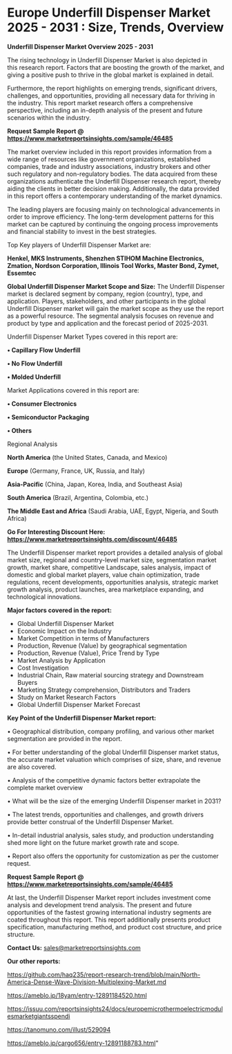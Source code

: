 # Europe Underfill Dispenser Market 2025 - 2031 : Size, Trends, Overview

<Strong> Underfill Dispenser Market Overview 2025 - 2031</strong>

The rising technology in Underfill Dispenser Market is also depicted in this research report. Factors that are boosting the growth of the market, and giving a positive push to thrive in the global market is explained in detail.

Furthermore, the report highlights on emerging trends, significant drivers, challenges, and opportunities, providing all necessary data for thriving in the industry. This report market research offers a comprehensive perspective, including an in-depth analysis of the present and future scenarios within the industry.

<strong>Request Sample Report @ <a href=https://www.marketreportsinsights.com/sample/46485>https://www.marketreportsinsights.com/sample/46485</a></strong>

The market overview included in this report provides information from a wide range of resources like government organizations, established companies, trade and industry associations, industry brokers and other such regulatory and non-regulatory bodies. The data acquired from these organizations authenticate the Underfill Dispenser research report, thereby aiding the clients in better decision making. Additionally, the data provided in this report offers a contemporary understanding of the market dynamics.

The leading players are focusing mainly on technological advancements in order to improve efficiency. The long-term development patterns for this market can be captured by continuing the ongoing process improvements and financial stability to invest in the best strategies.

Top Key players of Underfill Dispenser Market are:

<strong>Henkel, MKS Instruments, Shenzhen STIHOM Machine Electronics, Zmation, Nordson Corporation, Illinois Tool Works, Master Bond, Zymet, Essemtec</strong>

<strong><b>Global Underfill Dispenser Market Scope and Size:</b></strong>
The Underfill Dispenser market is declared segment by company, region (country), type, and application. Players, stakeholders, and other participants in the global Underfill Dispenser market will gain the market scope as they use the report as a powerful resource. The segmental analysis focuses on revenue and product by type and application and the forecast period of 2025-2031.

Underfill Dispenser Market Types covered in this report are:

<strong>•  Capillary Flow Underfill

•  No Flow Underfill

•  Molded Underfill</strong>

Market Applications covered in this report are:

<strong>•  Consumer Electronics

•  Semiconductor Packaging

•  Others</strong> 

Regional Analysis

<strong>North America</strong> (the United States, Canada, and Mexico)

<strong>Europe</strong> (Germany, France, UK, Russia, and Italy)

<strong>Asia-Pacific</strong> (China, Japan, Korea, India, and Southeast Asia)

<strong>South America</strong> (Brazil, Argentina, Colombia, etc.)

<strong>The Middle East and Africa</strong> (Saudi Arabia, UAE, Egypt, Nigeria, and South Africa)

<strong>Go For Interesting Discount Here: <a href=https://www.marketreportsinsights.com/discount/46485>https://www.marketreportsinsights.com/discount/46485</a></strong>

The Underfill Dispenser market report provides a detailed analysis of global market size, regional and country-level market size, segmentation market growth, market share, competitive Landscape, sales analysis, impact of domestic and global market players, value chain optimization, trade regulations, recent developments, opportunities analysis, strategic market growth analysis, product launches, area marketplace expanding, and technological innovations.

<strong><b>Major factors covered in the report:</b></strong>
<ul>
  <li>Global Underfill Dispenser Market </li>
  <li>Economic Impact on the Industry</li>
  <li>Market Competition in terms of Manufacturers</li>
  <li>Production, Revenue (Value) by geographical segmentation</li>
  <li>Production, Revenue (Value), Price Trend by Type</li>
  <li>Market Analysis by Application</li>
  <li>Cost Investigation</li>
  <li>Industrial Chain, Raw material sourcing strategy and Downstream Buyers</li>
  <li>Marketing Strategy comprehension, Distributors and Traders</li>
  <li>Study on Market Research Factors</li>
  <li>Global Underfill Dispenser Market Forecast</li>
</ul>

<strong><b>Key Point of the Underfill Dispenser Market report:</b></strong>

• Geographical distribution, company profiling, and various other market segmentation are provided in the report.

• For better understanding of the global Underfill Dispenser market status, the accurate market valuation which comprises of size, share, and revenue are also covered.

• Analysis of the competitive dynamic factors better extrapolate the complete market overview

• What will be the size of the emerging Underfill Dispenser market in 2031?

• The latest trends, opportunities and challenges, and growth drivers provide better construal of the Underfill Dispenser Market.

• In-detail industrial analysis, sales study, and production understanding shed more light on the future market growth rate and scope.

• Report also offers the opportunity for customization as per the customer request.

<strong>Request Sample Report @ <a href=https://www.marketreportsinsights.com/sample/46485>https://www.marketreportsinsights.com/sample/46485</a></strong>

At last, the Underfill Dispenser Market report includes investment come analysis and development trend analysis. The present and future opportunities of the fastest growing international industry segments are coated throughout this report. This report additionally presents product specification, manufacturing method, and product cost structure, and price structure.

<strong>Contact Us:</strong>
sales@marketreportsinsights.com

<strong>Our other reports:</strong>

<a href=https://github.com/haq235/report-research-trend/blob/main/North-America-Dense-Wave-Division-Multiplexing-Market.md>https://github.com/haq235/report-research-trend/blob/main/North-America-Dense-Wave-Division-Multiplexing-Market.md</a>

<a href=https://ameblo.jp/18yam/entry-12891184520.html>https://ameblo.jp/18yam/entry-12891184520.html</a>

<a href=https://issuu.com/reportsinsights24/docs/europemicrothermoelectricmodulesmarketgiantsspendi>https://issuu.com/reportsinsights24/docs/europemicrothermoelectricmodulesmarketgiantsspendi</a>

<a href=https://tanomuno.com/illust/529094>https://tanomuno.com/illust/529094</a>

<a href=https://ameblo.jp/cargo656/entry-12891188783.html>https://ameblo.jp/cargo656/entry-12891188783.html</a>"
